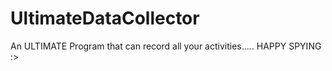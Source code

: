 # UltimateDataCollector
An ULTIMATE Program that can record all your activities..... HAPPY SPYING :>
